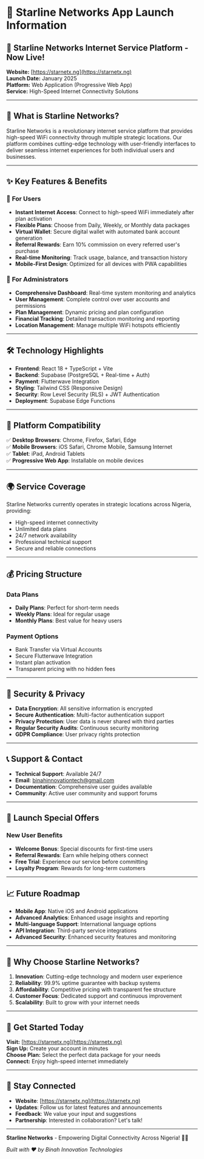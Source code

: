 # 🚀 Starline Networks App Launch Information

## 🌟 **Starline Networks Internet Service Platform** - Now Live!

**Website:** [https://starnetx.ng](https://starnetx.ng)  
**Launch Date:** January 2025  
**Platform:** Web Application (Progressive Web App)  
**Service:** High-Speed Internet Connectivity Solutions

---

## 🎯 **What is Starline Networks?**

Starline Networks is a revolutionary internet service platform that provides high-speed WiFi connectivity through multiple strategic locations. Our platform combines cutting-edge technology with user-friendly interfaces to deliver seamless internet experiences for both individual users and businesses.

---

## ✨ **Key Features & Benefits**

### 🚀 **For Users**
- **Instant Internet Access**: Connect to high-speed WiFi immediately after plan activation
- **Flexible Plans**: Choose from Daily, Weekly, or Monthly data packages
- **Virtual Wallet**: Secure digital wallet with automated bank account generation
- **Referral Rewards**: Earn 10% commission on every referred user's purchase
- **Real-time Monitoring**: Track usage, balance, and transaction history
- **Mobile-First Design**: Optimized for all devices with PWA capabilities

### 🔧 **For Administrators**
- **Comprehensive Dashboard**: Real-time system monitoring and analytics
- **User Management**: Complete control over user accounts and permissions
- **Plan Management**: Dynamic pricing and plan configuration
- **Financial Tracking**: Detailed transaction monitoring and reporting
- **Location Management**: Manage multiple WiFi hotspots efficiently

---

## 🛠️ **Technology Highlights**

- **Frontend**: React 18 + TypeScript + Vite
- **Backend**: Supabase (PostgreSQL + Real-time + Auth)
- **Payment**: Flutterwave Integration
- **Styling**: Tailwind CSS (Responsive Design)
- **Security**: Row Level Security (RLS) + JWT Authentication
- **Deployment**: Supabase Edge Functions

---

## 📱 **Platform Compatibility**

✅ **Desktop Browsers**: Chrome, Firefox, Safari, Edge  
✅ **Mobile Browsers**: iOS Safari, Chrome Mobile, Samsung Internet  
✅ **Tablet**: iPad, Android Tablets  
✅ **Progressive Web App**: Installable on mobile devices  

---

## 🌍 **Service Coverage**

Starline Networks currently operates in strategic locations across Nigeria, providing:
- High-speed internet connectivity
- Unlimited data plans
- 24/7 network availability
- Professional technical support
- Secure and reliable connections

---

## 💰 **Pricing Structure**

### **Data Plans**
- **Daily Plans**: Perfect for short-term needs
- **Weekly Plans**: Ideal for regular usage
- **Monthly Plans**: Best value for heavy users

### **Payment Options**
- Bank Transfer via Virtual Accounts
- Secure Flutterwave Integration
- Instant plan activation
- Transparent pricing with no hidden fees

---

## 🔐 **Security & Privacy**

- **Data Encryption**: All sensitive information is encrypted
- **Secure Authentication**: Multi-factor authentication support
- **Privacy Protection**: User data is never shared with third parties
- **Regular Security Audits**: Continuous security monitoring
- **GDPR Compliance**: User privacy rights protection

---

## 📞 **Support & Contact**

- **Technical Support**: Available 24/7
- **Email**: binahinnovationtech@gmail.com
- **Documentation**: Comprehensive user guides available
- **Community**: Active user community and support forums

---

## 🎉 **Launch Special Offers**

### **New User Benefits**
- **Welcome Bonus**: Special discounts for first-time users
- **Referral Rewards**: Earn while helping others connect
- **Free Trial**: Experience our service before committing
- **Loyalty Program**: Rewards for long-term customers

---

## 📈 **Future Roadmap**

- **Mobile App**: Native iOS and Android applications
- **Advanced Analytics**: Enhanced usage insights and reporting
- **Multi-language Support**: International language options
- **API Integration**: Third-party service integrations
- **Advanced Security**: Enhanced security features and monitoring

---

## 🌟 **Why Choose Starline Networks?**

1. **Innovation**: Cutting-edge technology and modern user experience
2. **Reliability**: 99.9% uptime guarantee with backup systems
3. **Affordability**: Competitive pricing with transparent fee structure
4. **Customer Focus**: Dedicated support and continuous improvement
5. **Scalability**: Built to grow with your internet needs

---

## 🚀 **Get Started Today**

**Visit:** [https://starnetx.ng](https://starnetx.ng)  
**Sign Up:** Create your account in minutes  
**Choose Plan:** Select the perfect data package for your needs  
**Connect:** Enjoy high-speed internet immediately  

---

## 📢 **Stay Connected**

- **Website**: [https://starnetx.ng](https://starnetx.ng)
- **Updates**: Follow us for latest features and announcements
- **Feedback**: We value your input and suggestions
- **Partnership**: Interested in collaboration? Let's talk!

---

**Starline Networks** - Empowering Digital Connectivity Across Nigeria! 🌟📡

*Built with ❤️ by Binah Innovation Technologies*
